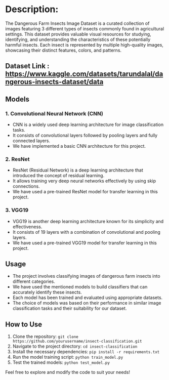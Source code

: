 # Description:
The Dangerous Farm Insects Image Dataset is a curated collection of images featuring 3 different types of insects commonly found in agricultural settings. This dataset provides valuable visual resources for studying, identifying, and understanding the characteristics of these potentially harmful insects. Each insect is represented by multiple high-quality images, showcasing their distinct features, colors, and patterns.

## Dataset Link : https://www.kaggle.com/datasets/tarundalal/dangerous-insects-dataset/data

## Models
### 1. Convolutional Neural Network (CNN)
- CNN is a widely used deep learning architecture for image classification tasks.
- It consists of convolutional layers followed by pooling layers and fully connected layers.
- We have implemented a basic CNN architecture for this project.

### 2. ResNet
- ResNet (Residual Network) is a deep learning architecture that introduced the concept of residual learning.
- It allows training very deep neural networks effectively by using skip connections.
- We have used a pre-trained ResNet model for transfer learning in this project.

### 3. VGG19
- VGG19 is another deep learning architecture known for its simplicity and effectiveness.
- It consists of 19 layers with a combination of convolutional and pooling layers.
- We have used a pre-trained VGG19 model for transfer learning in this project.

## Usage
- The project involves classifying images of dangerous farm insects into different categories.
- We have used the mentioned models to build classifiers that can accurately identify these insects.
- Each model has been trained and evaluated using appropriate datasets.
- The choice of models was based on their performance in similar image classification tasks and their suitability for our dataset.

## How to Use
1. Clone the repository: `git clone https://github.com/yourusername/insect-classification.git`
2. Navigate to the project directory: `cd insect-classification`
3. Install the necessary dependencies: `pip install -r requirements.txt`
4. Run the model training script: `python train_model.py`
5. Test the trained models: `python test_model.py`

Feel free to explore and modify the code to suit your needs!
